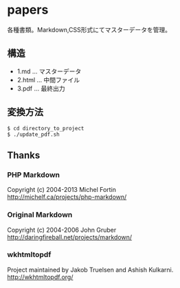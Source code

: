 # papers
各種書類。Markdown,CSS形式にてマスターデータを管理。

## 構造
- 1.md   … マスターデータ
- 2.html … 中間ファイル
- 3.pdf  … 最終出力

## 変換方法
    $ cd directory_to_project
    $ ./update_pdf.sh

## Thanks

### PHP Markdown  
Copyright (c) 2004-2013 Michel Fortin  
http://michelf.ca/projects/php-markdown/

### Original Markdown  
Copyright (c) 2004-2006 John Gruber  
http://daringfireball.net/projects/markdown/

### wkhtmltopdf
Project maintained by Jakob Truelsen and Ashish Kulkarni.  
http://wkhtmltopdf.org/
